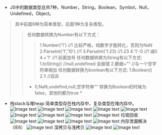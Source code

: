 * JS中的数据类型总共7种，Number，String，Boolean，Symbol，Null，Undefined，Object。
> 其中前面6种为简单类型，后面1种为复杂类型。
>> 任何数据转换为Number有以下方式：
>>> 1.Number('1') //1 比较严格，纯数字才能转化，否则为NaN
>>> 2.ParseInt('1','10')  //1 
>>> 3.ParseInt('1.23)     //1.23
>>> 4.'1'-0  //1 减0
>>> 4.+'1'   //1 前面加号
>> 任何数据转换为String有以下方式:
>>> 1.toString() //null,undefined 会报错
>>> 2.数据+""   //与一个空字符串相加
>> 任何数据转换为boolean有以下方式:
>>> 1.Boolean()
>>> 2.!!  //双非
>> * 0,NaN,undefind,null,空字符串"" 转换为Boolean的时候为false，其他的都为true *
* 栈stack与堆heap
    简单类型存在栈内存中，复杂类型在堆内存中。
![Image text](./1.png)
![Image text](./2.png)
![Image text](./3.png)
![Image text](./4.png)
![Image text](./5.png)
![Image text](./6.png)
![Image text](./7.png)
![Image text](./8.png)
![Image text](./9.png)
垃圾回收
![Image text](./10.png)
![Image text](./11.png)
![Image text](./12.png)
![Image text](./13.png)
内存泄漏解决（IE6）
![Image text](./14.png)
深拷贝与浅拷贝
![Image text](./15.png)
![Image text](./16.png)

